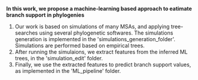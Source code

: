 **In this work, we propose a machine-learning based approach to eatimate branch support in phylogenies**

1. Our work is based on simulations of many MSAs, and applying tree-searches using several phylogenetic softwares. The simulations generation is implemented in the 'simulations_generation_folder'.
Simulations are performed based on empirical trees.
3. After running the simulaions, we extract features from the inferred ML trees, in the 'simulation_edit' folder.
4. Finally, we use the extracted features to predict branch support values, as implemented in the 'ML_pipeline' folder.
